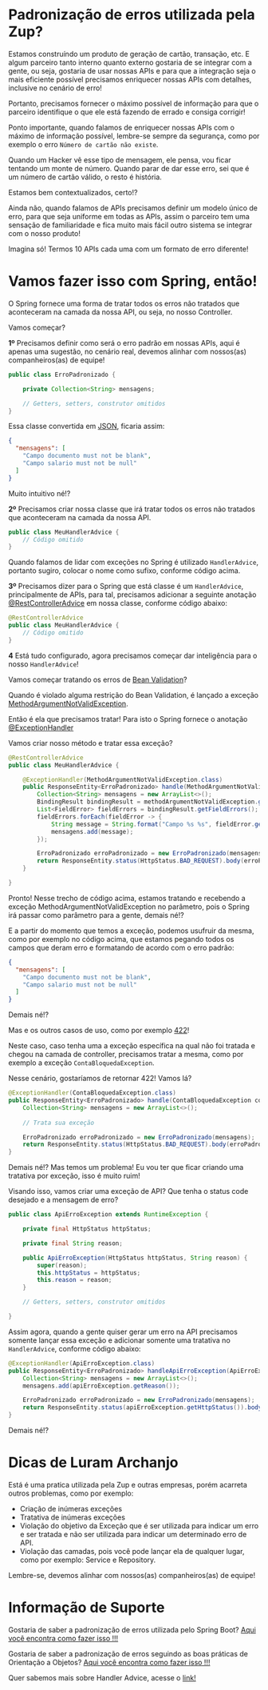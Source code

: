 # Padronização de erros utilizada pela Zup?

Estamos construíndo um produto de geração de cartão, transação, etc. E algum parceiro tanto interno quanto externo gostaria 
de se integrar com a gente, ou seja, gostaria de usar nossas APIs e para que a integração seja o mais eficiente possível 
precisamos enriquecer nossas APIs com detalhes, inclusive no cenário de erro!

Portanto, precisamos fornecer o máximo possível de informação para que o parceiro identifique o que ele 
está fazendo de errado e consiga corrigir!

Ponto importante, quando falamos de enriquecer nossas APIs com o máximo de informação possível, lembre-se sempre da 
segurança, como por exemplo o erro `Número de cartão não existe`.

Quando um Hacker vê esse tipo de mensagem, ele pensa, vou ficar tentando um monte de número. Quando parar de dar esse 
erro, sei que é um número de cartão válido, o resto é história.

Estamos bem contextualizados, certo!?

Ainda não, quando falamos de APIs precisamos definir um modelo único de erro, para que seja uniforme em todas as APIs, 
assim o parceiro tem uma sensação de familiaridade e fica muito mais fácil outro sistema se integrar com o nosso produto!

Imagina só! Termos 10 APIs cada uma com um formato de erro diferente!

# Vamos fazer isso com Spring, então!
  
O Spring fornece uma forma de tratar todos os erros não tratados que aconteceram na camada da nossa API, ou seja, no 
nosso Controller.

Vamos começar?

**1º** Precisamos definir como será o erro padrão em nossas APIs, aqui é apenas uma sugestão, no cenário real, devemos alinhar 
com nossos(as) companheiros(as) de equipe!

```java
public class ErroPadronizado {

    private Collection<String> mensagens;

    // Getters, setters, construtor omitidos
}
```

Essa classe convertida em [JSON](https://www.json.org/json-en.html), ficaria assim:

```json
{
  "mensagens": [
    "Campo documento must not be blank",
    "Campo salario must not be null"
  ]
}
```

Muito intuitivo né!?

**2º** Precisamos criar nossa classe que irá tratar todos os erros não tratados que aconteceram na camada da nossa API.

```java
public class MeuHandlerAdvice {
    // Código omitido
}
```

Quando falamos de lidar com exceções no Spring é utilizado `HandlerAdvice`, portanto sugiro, colocar o nome como sufixo, 
conforme código acima.

**3º** Precisamos dizer para o Spring que está classe é um `HandlerAdvice`, principalmente de APIs, para tal, precisamos 
adicionar a seguinte anotação [@RestControllerAdvice](https://docs.spring.io/spring/docs/current/javadoc-api/org/springframework/web/bind/annotation/RestControllerAdvice.html) 
em nossa classe, conforme código abaixo:

```java
@RestControllerAdvice
public class MeuHandlerAdvice {
    // Código omitido
}
```

**4** Está tudo configurado, agora precisamos começar dar inteligência para o nosso `HandlerAdvice`!

Vamos começar tratando os erros de [Bean Validation](../informacao_suporte/bean-validation.md)?

Quando é violado alguma restrição do Bean Validation, é lançado a exceção [MethodArgumentNotValidException](https://docs.spring.io/spring-framework/docs/current/javadoc-api/org/springframework/web/bind/MethodArgumentNotValidException.html).

Então é ela que precisamos tratar! Para isto o Spring fornece o anotação [@ExceptionHandler](https://docs.spring.io/spring-framework/docs/current/javadoc-api/org/springframework/web/bind/annotation/ExceptionHandler.html)

Vamos criar nosso método e tratar essa exceção?

```java
@RestControllerAdvice
public class MeuHandlerAdvice {

    @ExceptionHandler(MethodArgumentNotValidException.class)
    public ResponseEntity<ErroPadronizado> handle(MethodArgumentNotValidException methodArgumentNotValidException) {
        Collection<String> mensagens = new ArrayList<>();
        BindingResult bindingResult = methodArgumentNotValidException.getBindingResult();
        List<FieldError> fieldErrors = bindingResult.getFieldErrors();
        fieldErrors.forEach(fieldError -> {
            String message = String.format("Campo %s %s", fieldError.getField(), fieldError.getDefaultMessage());
            mensagens.add(message);
        });

        ErroPadronizado erroPadronizado = new ErroPadronizado(mensagens);
        return ResponseEntity.status(HttpStatus.BAD_REQUEST).body(erroPadronizado);
    }

}
```

Pronto! Nesse trecho de código acima, estamos tratando e recebendo a exceção MethodArgumentNotValidException no parâmetro, 
pois o Spring irá passar como parâmetro para a gente, demais né!?

E a partir do momento que temos a exceção, podemos usufruir da mesma, como por exemplo no código acima, que estamos 
pegando todos os campos que deram erro e formatando de acordo com o erro padrão:

```json
{
  "mensagens": [
    "Campo documento must not be blank",
    "Campo salario must not be null"
  ]
}
```

Demais né!?

Mas e os outros casos de uso, como por exemplo [422](../informacao_suporte/rest-422.md)!

Neste caso, caso tenha uma a exceção específica na qual não foi tratada e chegou na camada de controller, precisamos 
tratar a mesma, como por exemplo a exceção `ContaBloquedaException`.

Nesse cenário, gostaríamos de retornar 422! Vamos lá?

```java
@ExceptionHandler(ContaBloquedaException.class)
public ResponseEntity<ErroPadronizado> handle(ContaBloquedaException contaBloquedaException) {
    Collection<String> mensagens = new ArrayList<>();
    
    // Trata sua exceção

    ErroPadronizado erroPadronizado = new ErroPadronizado(mensagens);
    return ResponseEntity.status(HttpStatus.BAD_REQUEST).body(erroPadronizado);
}
```

Demais né!? Mas temos um problema! Eu vou ter que ficar criando uma tratativa por exceção, isso é muito ruim!

Visando isso, vamos criar uma exceção de API? Que tenha o status code desejado e a mensagem de erro?

```java
public class ApiErroException extends RuntimeException {

    private final HttpStatus httpStatus;

    private final String reason;

    public ApiErroException(HttpStatus httpStatus, String reason) {
        super(reason);
        this.httpStatus = httpStatus;
        this.reason = reason;
    }

    // Getters, setters, construtor omitidos

}
```

Assim agora, quando a gente quiser gerar um erro na API precisamos somente lançar essa exceção e adicionar somente uma 
tratativa no `HandlerAdvice`, conforme código abaixo:

```java
@ExceptionHandler(ApiErroException.class)
public ResponseEntity<ErroPadronizado> handleApiErroException(ApiErroException apiErroException) {
    Collection<String> mensagens = new ArrayList<>();
    mensagens.add(apiErroException.getReason());

    ErroPadronizado erroPadronizado = new ErroPadronizado(mensagens);
    return ResponseEntity.status(apiErroException.getHttpStatus()).body(erroPadronizado);
}
```

Demais né!?

# Dicas de Luram Archanjo

Está é uma pratica utilizada pela Zup e outras empresas, porém acarreta outros problemas, como por exemplo:

- Criação de inúmeras exceções
- Tratativa de inúmeras exceções
- Violação do objetivo da Exceção que é ser utilizada para indicar um erro e ser tratada e não ser utilizada para indicar 
um determinado erro de API.
- Violação das camadas, pois você pode lançar ela de qualquer lugar, como por exemplo: Service e Repository.

Lembre-se, devemos alinhar com nossos(as) companheiros(as) de equipe!

# Informação de Suporte

Gostaria de saber a padronização de erros utilizada pelo Spring Boot? [Aqui você encontra como fazer isso !!!](error-spring.md)

Gostaria de saber a padronização de erros seguindo as boas práticas de Orientação a Objetos? [Aqui você encontra como fazer isso !!!](error-object-oriented.md)

Quer sabemos mais sobre Handler Advice, acesse o [link!](https://spring.io/blog/2013/11/01/exception-handling-in-spring-mvc)